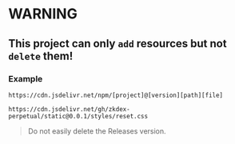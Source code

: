 # WARNING

## This project can only `add` resources but not `delete` them!

### Example

`https://cdn.jsdelivr.net/npm/[project]@[version][path][file]`

`https://cdn.jsdelivr.net/gh/zkdex-perpetual/static@0.0.1/styles/reset.css`

> Do not easily delete the Releases version.
